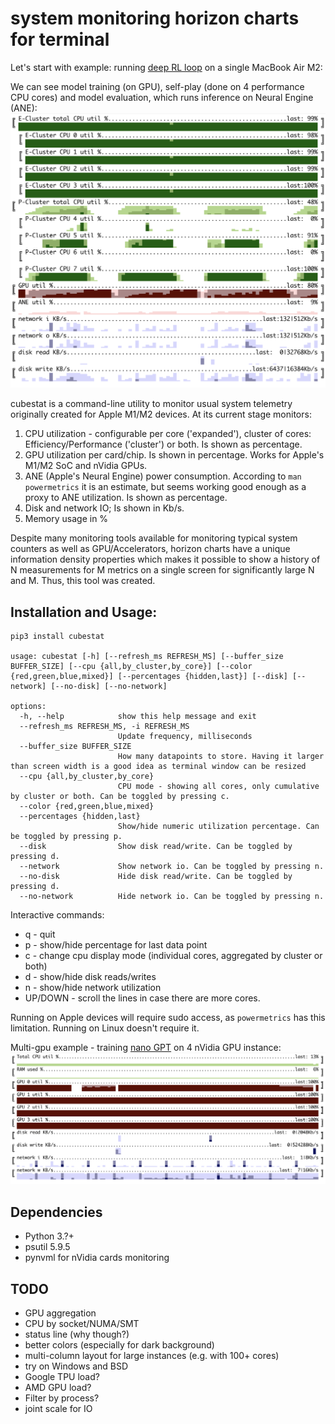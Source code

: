 # system monitoring horizon charts for terminal

Let's start with example: running [deep RL loop](https://github.com/okuvshynov/rlscout) on a single MacBook Air M2:

We can see model training (on GPU), self-play (done on 4 performance CPU cores) and model evaluation, which runs inference on Neural Engine (ANE):
![Self-play + training + eval](static/selfplay.png)

cubestat is a command-line utility to monitor usual system telemetry originally created for Apple M1/M2 devices.
At its current stage monitors:
1. CPU utilization - configurable per core ('expanded'), cluster of cores: Efficiency/Performance ('cluster') or both. Is shown as percentage.
2. GPU utilization per card/chip. Is shown in percentage. Works for Apple's M1/M2 SoC and nVidia GPUs.
3. ANE (Apple's Neural Engine) power consumption. According to `man powermetrics` it is an estimate, but seems working good enough as a proxy to ANE utilization. Is shown as percentage.
4. Disk and network IO; Is shown in Kb/s.
5. Memory usage in %

Despite many monitoring tools available for monitoring typical system counters as well as GPU/Accelerators, horizon charts have a unique information density properties which makes it possible to show a history of N measurements for M metrics on a single screen for significantly large N and M. Thus, this tool was created.

## Installation and Usage:

```
pip3 install cubestat

usage: cubestat [-h] [--refresh_ms REFRESH_MS] [--buffer_size BUFFER_SIZE] [--cpu {all,by_cluster,by_core}] [--color {red,green,blue,mixed}] [--percentages {hidden,last}] [--disk] [--network] [--no-disk] [--no-network]

options:
  -h, --help            show this help message and exit
  --refresh_ms REFRESH_MS, -i REFRESH_MS
                        Update frequency, milliseconds
  --buffer_size BUFFER_SIZE
                        How many datapoints to store. Having it larger than screen width is a good idea as terminal window can be resized
  --cpu {all,by_cluster,by_core}
                        CPU mode - showing all cores, only cumulative by cluster or both. Can be toggled by pressing c.
  --color {red,green,blue,mixed}
  --percentages {hidden,last}
                        Show/hide numeric utilization percentage. Can be toggled by pressing p.
  --disk                Show disk read/write. Can be toggled by pressing d.
  --network             Show network io. Can be toggled by pressing n.
  --no-disk             Hide disk read/write. Can be toggled by pressing d.
  --no-network          Hide network io. Can be toggled by pressing n.
```

Interactive commands:
* q - quit
* p - show/hide percentage for last data point
* c - change cpu display mode (individual cores, aggregated by cluster or both)
* d - show/hide disk reads/writes
* n - show/hide network utilization
* UP/DOWN - scroll the lines in case there are more cores.

Running on Apple devices will require sudo access, as `powermetrics` has this limitation. Running on Linux doesn't require it.

Multi-gpu example - training [nano GPT](https://github.com/karpathy/nanoGPT) on 4 nVidia GPU instance:
![multigpu](static/multigpu.png)

## Dependencies
* Python 3.?+
* psutil 5.9.5
* pynvml for nVidia cards monitoring

## TODO
* GPU aggregation
* CPU by socket/NUMA/SMT
* status line (why though?)
* better colors (especially for dark background)
* multi-column layout for large instances (e.g. with 100+ cores)
* try on Windows and BSD
* Google TPU load?
* AMD GPU load?
* Filter by process?
* joint scale for IO